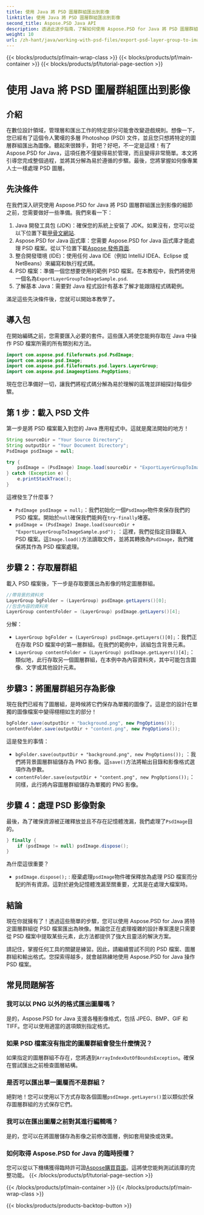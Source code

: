 ```yaml
---
title: 使用 Java 將 PSD 圖層群組匯出到影像
linktitle: 使用 Java 將 PSD 圖層群組匯出到影像
second_title: Aspose.PSD Java API
description: 透過此逐步指南，了解如何使用 Aspose.PSD for Java 將 PSD 圖層群組匯出到影像。非常適合開發人員和設計師。
weight: 10
url: /zh-hant/java/working-with-psd-files/export-psd-layer-group-to-image/
---
```


{{< blocks/products/pf/main-wrap-class >}}
{{< blocks/products/pf/main-container >}}
{{< blocks/products/pf/tutorial-page-section >}}

# 使用 Java 將 PSD 圖層群組匯出到影像

## 介紹

在數位設計領域，管理層和匯出工作的特定部分可能會改變遊戲規則。想像一下，您已經有了這個令人驚嘆的多層 Photoshop (PSD) 文件，並且您只想將特定的圖層群組匯出為圖像。聽起來很棘手，對吧？好吧，不一定是這樣！有了 Aspose.PSD for Java，這項任務不僅變得易於管理，而且變得非常簡單。本文將引導您完成整個過程，並將其分解為易於遵循的步驟。最後，您將掌握如何像專業人士一樣處理 PSD 圖層。

## 先決條件

在我們深入研究使用 Aspose.PSD for Java 將 PSD 圖層群組匯出到影像的細節之前，您需要做好一些準備。我們來看一下：

1.  Java 開發工具包 (JDK)：確保您的系統上安裝了 JDK。如果沒有，您可以從以下位置下載[甲骨文網站](https://www.oracle.com/java/technologies/javase-downloads.html).
2. Aspose.PSD for Java 函式庫：您需要 Aspose.PSD for Java 函式庫才能處理 PSD 檔案。從以下位置下載[Aspose 發佈頁面](https://releases.aspose.com/psd/java/).
3. 整合開發環境 (IDE)：使用任何 Java IDE（例如 IntelliJ IDEA、Eclipse 或 NetBeans）來編寫和執行程式碼。
4.  PSD 檔案：準備一個您想要使用的範例 PSD 檔案。在本教程中，我們將使用一個名為`ExportLayerGroupToImageSample.psd`.
5. 了解基本 Java：需要對 Java 程式設計有基本了解才能跟隨程式碼範例。

滿足這些先決條件後，您就可以開始本教學了。

## 導入包

在開始編碼之前，您需要匯入必要的套件。這些匯入將使您能夠存取在 Java 中操作 PSD 檔案所需的所有類別和方法。

```java
import com.aspose.psd.fileformats.psd.PsdImage;
import com.aspose.psd.Image;
import com.aspose.psd.fileformats.psd.layers.LayerGroup;
import com.aspose.psd.imageoptions.PngOptions;
```

現在您已準備好一切，讓我們將程式碼分解為易於理解的區塊並詳細探討每個步驟。

## 第 1 步：載入 PSD 文件

第一步是將 PSD 檔案載入到您的 Java 應用程式中。這就是魔法開始的地方！

```java
String sourceDir = "Your Source Directory";
String outputDir = "Your Document Directory";
PsdImage psdImage = null;

try {
    psdImage = (PsdImage) Image.load(sourceDir + "ExportLayerGroupToImageSample.psd");
} catch (Exception e) {
    e.printStackTrace();
}
```

這裡發生了什麼事？
- `PsdImage psdImage = null;`：我們初始化一個`PsdImage`物件來保存我們的 PSD 檔案。開始於`null`確保我們能夠在`try-finally`堵塞。
- `psdImage = (PsdImage) Image.load(sourceDir + "ExportLayerGroupToImageSample.psd");` ：這裡，我們從指定目錄載入 PSD 檔案。這`Image.load()`方法讀取文件，並將其轉換為`PsdImage`，我們確保將其作為 PSD 檔案處理。

## 步驟 2：存取層群組

載入 PSD 檔案後，下一步是存取要匯出為影像的特定圖層群組。

```java
//帶背景的資料夾
LayerGroup bgFolder = (LayerGroup) psdImage.getLayers()[0];
//包含內容的資料夾
LayerGroup contentFolder = (LayerGroup) psdImage.getLayers()[4];
```

分解：
- `LayerGroup bgFolder = (LayerGroup) psdImage.getLayers()[0];`：我們正在存取 PSD 檔案中的第一層群組。在我們的範例中，該組包含背景元素。
- `LayerGroup contentFolder = (LayerGroup) psdImage.getLayers()[4];`：類似地，此行存取另一個圖層群組，在本例中為內容資料夾，其中可能包含圖像、文字或其他設計元素。

## 步驟3：將圖層群組另存為影像

現在我們已經有了圖層組，是時候將它們保存為單獨的圖像了。這是您的設計在單獨的圖像檔案中變得栩栩如生的部分！

```java
bgFolder.save(outputDir + "background.png", new PngOptions());
contentFolder.save(outputDir + "content.png", new PngOptions());
```

這是發生的事情：
- `bgFolder.save(outputDir + "background.png", new PngOptions());` ：我們將背景圖層群組儲存為 PNG 影像。這`save()`方法將輸出目錄和影像格式選項作為參數。
- `contentFolder.save(outputDir + "content.png", new PngOptions());`：同樣，此行將內容圖層群組儲存為單獨的 PNG 影像。

## 步驟 4：處理 PSD 影像對象

最後，為了確保資源被正確釋放並且不存在記憶體洩漏，我們處理了`PsdImage`目的。

```java
} finally {
    if (psdImage != null) psdImage.dispose();
}
```

為什麼這很重要？
- `psdImage.dispose();` : 廢棄處理`psdImage`物件確保釋放為處理 PSD 檔案而分配的所有資源。這對於避免記憶體洩漏至關重要，尤其是在處理大檔案時。

## 結論

現在你就擁有了！透過這些簡單的步驟，您可以使用 Aspose.PSD for Java 將特定圖層群組從 PSD 檔案匯出為映像。無論您正在處理複雜的設計專案還是只需要從 PSD 檔案中提取某些元素，此方法都提供了強大且靈活的解決方案。

請記住，掌握任何工具的關鍵是練習。因此，請繼續嘗試不同的 PSD 檔案、圖層群組和輸出格式。您探索得越多，就會越熟練地使用 Aspose.PSD for Java 操作 PSD 檔案。

## 常見問題解答

### 我可以以 PNG 以外的格式匯出圖層嗎？
是的，Aspose.PSD for Java 支援各種影像格式，包括 JPEG、BMP、GIF 和 TIFF。您可以使用適當的選項類別指定格式。

### 如果 PSD 檔案沒有指定的圖層群組會發生什麼情況？
如果指定的圖層群組不存在，您將遇到`ArrayIndexOutOfBoundsException`。確保在嘗試匯出之前檢查圖層結構。

### 是否可以匯出單一圖層而不是群組？
絕對地！您可以使用以下方式存取各個圖層`psdImage.getLayers()`並以類似於保存圖層群組的方式保存它們。

### 我可以在匯出圖層之前對其進行編輯嗎？
是的，您可以在將圖層儲存為影像之前修改圖層，例如套用變換或效果。

### 如何取得 Aspose.PSD for Java 的臨時授權？
您可以從以下機構獲得臨時許可證[Aspose購買頁面](https://purchase.aspose.com/temporary-license/)。這將使您能夠測試該庫的完整功能。
{{< /blocks/products/pf/tutorial-page-section >}}

{{< /blocks/products/pf/main-container >}}
{{< /blocks/products/pf/main-wrap-class >}}

{{< blocks/products/products-backtop-button >}}
